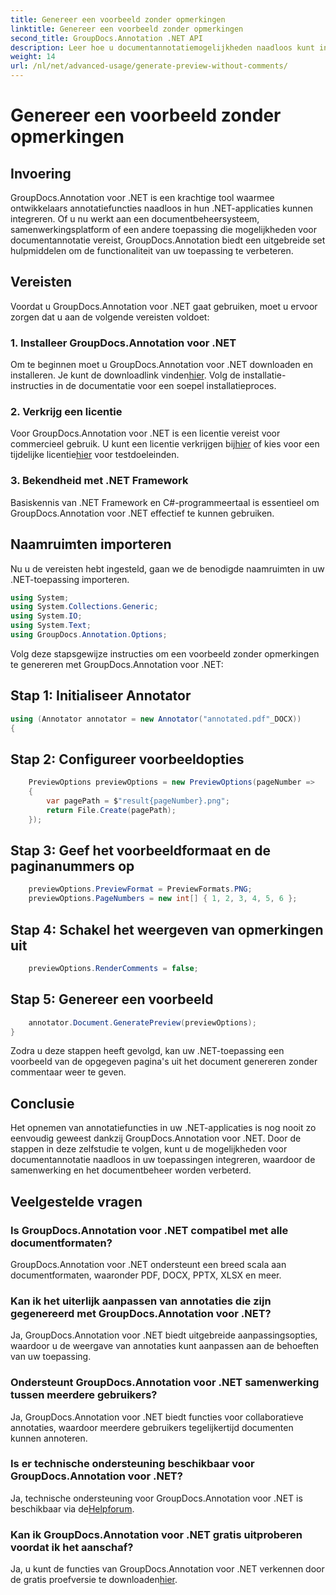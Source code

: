 ```yaml
---
title: Genereer een voorbeeld zonder opmerkingen
linktitle: Genereer een voorbeeld zonder opmerkingen
second_title: GroupDocs.Annotation .NET API
description: Leer hoe u documentannotatiemogelijkheden naadloos kunt integreren in uw .NET-toepassingen met behulp van GroupDocs.Annotation voor .NET.
weight: 14
url: /nl/net/advanced-usage/generate-preview-without-comments/
---
```


# Genereer een voorbeeld zonder opmerkingen

## Invoering
GroupDocs.Annotation voor .NET is een krachtige tool waarmee ontwikkelaars annotatiefuncties naadloos in hun .NET-applicaties kunnen integreren. Of u nu werkt aan een documentbeheersysteem, samenwerkingsplatform of een andere toepassing die mogelijkheden voor documentannotatie vereist, GroupDocs.Annotation biedt een uitgebreide set hulpmiddelen om de functionaliteit van uw toepassing te verbeteren.
## Vereisten
Voordat u GroupDocs.Annotation voor .NET gaat gebruiken, moet u ervoor zorgen dat u aan de volgende vereisten voldoet:
### 1. Installeer GroupDocs.Annotation voor .NET
 Om te beginnen moet u GroupDocs.Annotation voor .NET downloaden en installeren. Je kunt de downloadlink vinden[hier](https://releases.groupdocs.com/annotation/net/). Volg de installatie-instructies in de documentatie voor een soepel installatieproces.
### 2. Verkrijg een licentie
 Voor GroupDocs.Annotation voor .NET is een licentie vereist voor commercieel gebruik. U kunt een licentie verkrijgen bij[hier](https://purchase.groupdocs.com/buy) of kies voor een tijdelijke licentie[hier](https://purchase.groupdocs.com/temporary-license/) voor testdoeleinden.
### 3. Bekendheid met .NET Framework
Basiskennis van .NET Framework en C#-programmeertaal is essentieel om GroupDocs.Annotation voor .NET effectief te kunnen gebruiken.

## Naamruimten importeren
Nu u de vereisten hebt ingesteld, gaan we de benodigde naamruimten in uw .NET-toepassing importeren.

```csharp
using System;
using System.Collections.Generic;
using System.IO;
using System.Text;
using GroupDocs.Annotation.Options;
```

Volg deze stapsgewijze instructies om een voorbeeld zonder opmerkingen te genereren met GroupDocs.Annotation voor .NET:
## Stap 1: Initialiseer Annotator
```csharp
using (Annotator annotator = new Annotator("annotated.pdf"_DOCX))
{
```
## Stap 2: Configureer voorbeeldopties
```csharp
    PreviewOptions previewOptions = new PreviewOptions(pageNumber =>
    {
        var pagePath = $"result{pageNumber}.png";
        return File.Create(pagePath);
    });
```
## Stap 3: Geef het voorbeeldformaat en de paginanummers op
```csharp
    previewOptions.PreviewFormat = PreviewFormats.PNG;
    previewOptions.PageNumbers = new int[] { 1, 2, 3, 4, 5, 6 };
```
## Stap 4: Schakel het weergeven van opmerkingen uit
```csharp
    previewOptions.RenderComments = false;
```
## Stap 5: Genereer een voorbeeld
```csharp
    annotator.Document.GeneratePreview(previewOptions);
}
```
Zodra u deze stappen heeft gevolgd, kan uw .NET-toepassing een voorbeeld van de opgegeven pagina's uit het document genereren zonder commentaar weer te geven.

## Conclusie
Het opnemen van annotatiefuncties in uw .NET-applicaties is nog nooit zo eenvoudig geweest dankzij GroupDocs.Annotation voor .NET. Door de stappen in deze zelfstudie te volgen, kunt u de mogelijkheden voor documentannotatie naadloos in uw toepassingen integreren, waardoor de samenwerking en het documentbeheer worden verbeterd.
## Veelgestelde vragen
### Is GroupDocs.Annotation voor .NET compatibel met alle documentformaten?
GroupDocs.Annotation voor .NET ondersteunt een breed scala aan documentformaten, waaronder PDF, DOCX, PPTX, XLSX en meer.
### Kan ik het uiterlijk aanpassen van annotaties die zijn gegenereerd met GroupDocs.Annotation voor .NET?
Ja, GroupDocs.Annotation voor .NET biedt uitgebreide aanpassingsopties, waardoor u de weergave van annotaties kunt aanpassen aan de behoeften van uw toepassing.
### Ondersteunt GroupDocs.Annotation voor .NET samenwerking tussen meerdere gebruikers?
Ja, GroupDocs.Annotation voor .NET biedt functies voor collaboratieve annotaties, waardoor meerdere gebruikers tegelijkertijd documenten kunnen annoteren.
### Is er technische ondersteuning beschikbaar voor GroupDocs.Annotation voor .NET?
 Ja, technische ondersteuning voor GroupDocs.Annotation voor .NET is beschikbaar via de[Helpforum](https://forum.groupdocs.com/c/annotation/10).
### Kan ik GroupDocs.Annotation voor .NET gratis uitproberen voordat ik het aanschaf?
 Ja, u kunt de functies van GroupDocs.Annotation voor .NET verkennen door de gratis proefversie te downloaden[hier](https://releases.groupdocs.com/).
